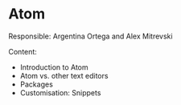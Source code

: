 # Atom

Responsible: Argentina Ortega and Alex Mitrevski

Content:
* Introduction to Atom
* Atom vs. other text editors
* Packages
* Customisation: Snippets

